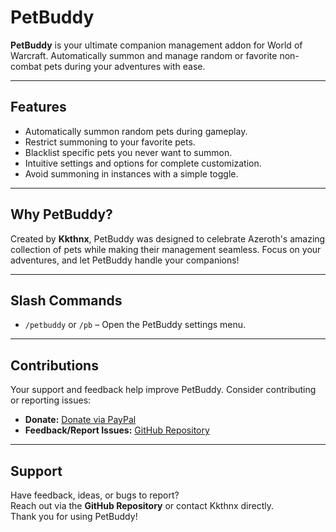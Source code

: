 # PetBuddy

**PetBuddy** is your ultimate companion management addon for World of Warcraft. Automatically summon and manage random or favorite non-combat pets during your adventures with ease.

---

## Features

- Automatically summon random pets during gameplay.
- Restrict summoning to your favorite pets.
- Blacklist specific pets you never want to summon.
- Intuitive settings and options for complete customization.
- Avoid summoning in instances with a simple toggle.

---

## Why PetBuddy?

Created by **Kkthnx**, PetBuddy was designed to celebrate Azeroth's amazing collection of pets while making their management seamless. Focus on your adventures, and let PetBuddy handle your companions!

---

## Slash Commands

- `/petbuddy` or `/pb` – Open the PetBuddy settings menu.

---

## Contributions

Your support and feedback help improve PetBuddy. Consider contributing or reporting issues:

- **Donate:** [Donate via PayPal](https://www.paypal.com/paypalme/kkthnxtv)
- **Feedback/Report Issues:** [GitHub Repository](https://github.com/Kkthnx-Wow/PetBuddy)

---

## Support

Have feedback, ideas, or bugs to report?  
Reach out via the **GitHub Repository** or contact Kkthnx directly.  
Thank you for using PetBuddy!
